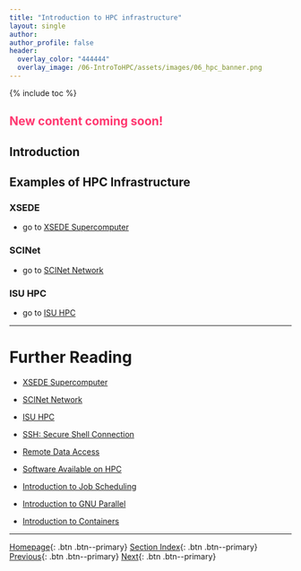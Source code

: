 ```yaml
---
title: "Introduction to HPC infrastructure"
layout: single
author:
author_profile: false
header:
  overlay_color: "444444"
  overlay_image: /06-IntroToHPC/assets/images/06_hpc_banner.png
---
```


{% include toc %}

## <span style="color: #ff3870;">New content coming soon!</span>

## Introduction


## Examples of HPC Infrastructure

### XSEDE

* go to [XSEDE Supercomputer](01-XSEDE/01-supercomputer-intro)

### SCINet

* go to [SCINet Network](02-SCINET/01-scient-network-intro)

### ISU HPC

* go to [ISU HPC](03-ISUHPC/01-isu-hpc-intro)






___
# Further Reading
* [XSEDE Supercomputer](01-XSEDE/01-supercomputer-intro)
* [SCINet Network](02-SCINET/01-scient-network-intro)
* [ISU HPC](03-ISUHPC/01-isu-hpc-intro)

* [SSH: Secure Shell Connection](../02-SSH/01-secure-shell-connection)
* [Remote Data Access](../03-FILE-ACCESS/01-remote-data-acces)
* [Software Available on HPC](../04-SOFTWARE/01-software-available-on-HPC)
* [Introduction to Job Scheduling](../05-JOB-QUEUE/00-introduction-to-job-scheduling)
* [Introduction to GNU Parallel](../06-PARALLEL/01-introduction-to-gnu-parallel)
* [Introduction to Containers](../07-CONTAINERS/00-introduction-to-containers)


___

[Homepage](../../index.md){: .btn  .btn--primary}
[Section Index](../00-IntroToHPC-LandingPage){: .btn  .btn--primary}
[Previous](../00-HOME-DIRECTORY/01-bashrc){: .btn  .btn--primary}
[Next](01-XSEDE/01-supercomputer-intro){: .btn  .btn--primary}

